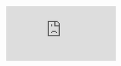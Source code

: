 <iframe src="https://drive.google.com/file/d/14WmJE5x_4ykWvJ6VkPXnbWEQx5Ktct6L/view" frameborder="0"></iframe>
